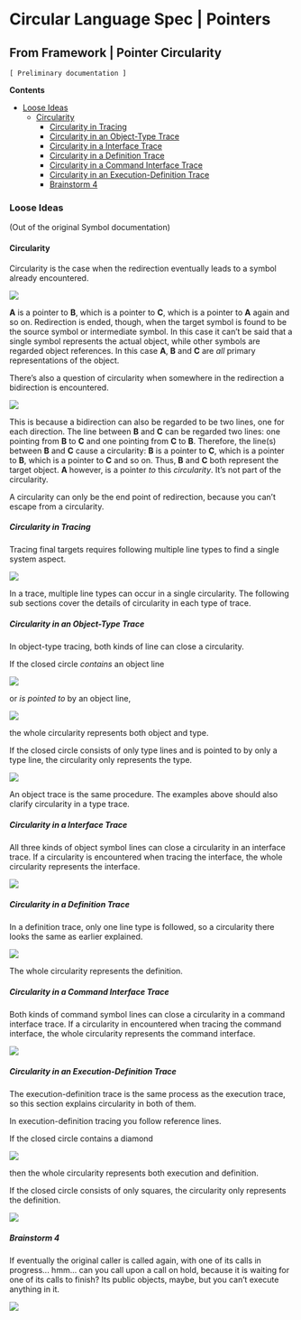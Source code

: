 ﻿Circular Language Spec | Pointers
=================================

From Framework | Pointer Circularity
------------------------------------

`[ Preliminary documentation ]`

__Contents__

- [Loose Ideas](#loose-ideas)
    - [Circularity](#circularity)
        - [Circularity in Tracing](#circularity-in-tracing)
        - [Circularity in an Object-Type Trace](#circularity-in-an-object-type-trace)
        - [Circularity in a Interface Trace](#circularity-in-a-interface-trace)
        - [Circularity in a Definition Trace](#circularity-in-a-definition-trace)
        - [Circularity in a Command Interface Trace](#circularity-in-a-command-interface-trace)
        - [Circularity in an Execution-Definition Trace](#circularity-in-an-execution-definition-trace)
        - [Brainstorm 4](#brainstorm-4)

### Loose Ideas

(Out of the original Symbol documentation)

#### Circularity

Circularity is the case when the redirection eventually leads to a symbol already encountered. 

![](images/Pointer%20Circularity.001.png)

__A__ is a pointer to __B__, which is a pointer to __C__, which is a pointer to __A__ again and so on. Redirection is ended, though, when the target symbol is found to be the source symbol or intermediate symbol. In this case it can’t be said that a single symbol represents the actual object, while other symbols are regarded object references. In this case __A__, __B__ and __C__ are *all* primary representations of the object.

There’s also a question of circularity when somewhere in the redirection a bidirection is encountered.

![](images/Pointer%20Circularity.002.png)

This is because a bidirection can also be regarded to be two lines, one for each direction. The line between __B__ and __C__ can be regarded two lines: one pointing from __B__ to __C__ and one pointing from __C__ to __B__. Therefore, the line(s) between __B__ and __C__ cause a circularity: __B__ is a pointer to __C__, which is a pointer to __B__, which is a pointer to __C__ and so on. Thus, __B__ and __C__ both represent the target object. __A__ however, is a pointer *to* this *circularity*. It’s not part of the circularity.

A circularity can only be the end point of redirection, because you can’t escape from a circularity.

##### Circularity in Tracing

Tracing final targets requires following multiple line types to find a single system aspect.

![](images/Pointer%20Circularity.003.jpeg)

In a trace, multiple line types can occur in a single circularity. The following sub sections cover the details of circularity in each type of trace.

##### Circularity in an Object-Type Trace

In object-type tracing, both kinds of line can close a circularity.

If the closed circle *contains* an object line

![](images/Pointer%20Circularity.004.jpeg)

or *is pointed to* by an object line,

![](images/Pointer%20Circularity.005.jpeg)

the whole circularity represents both object and type.

If the closed circle consists of only type lines and is pointed to by only a type line, the circularity only represents the type.

![](images/Pointer%20Circularity.006.jpeg)

An object trace is the same procedure. The examples above should also clarify circularity in a type trace.

##### Circularity in a Interface Trace

All three kinds of object symbol lines can close a circularity in an interface trace. If a circularity is encountered when tracing the interface, the whole circularity represents the interface.

![](images/Pointer%20Circularity.007.jpeg)

##### Circularity in a Definition Trace

In a definition trace, only one line type is followed, so a circularity there looks the same as earlier explained.

![](images/Pointer%20Circularity.008.jpeg)

The whole circularity represents the definition.

##### Circularity in a Command Interface Trace

Both kinds of command symbol lines can close a circularity in a command interface trace. If a circularity in encountered when tracing the command interface, the whole circularity represents the command interface.

![](images/Pointer%20Circularity.009.jpeg)

##### Circularity in an Execution-Definition Trace

The execution-definition trace is the same process as the execution trace, so this section explains circularity in both of them.

In execution-definition tracing you follow reference lines.

If the closed circle contains a diamond

![](images/Pointer%20Circularity.010.jpeg)

then the whole circularity represents both execution and definition.

If the closed circle consists of only squares, the circularity only represents the definition.

![](images/Pointer%20Circularity.011.jpeg)

##### Brainstorm 4

If eventually the original caller is called again, with one of its calls in progress... hmm... can you call upon a call on hold, because it is waiting for one of its calls to finish? Its public objects, maybe, but you can’t execute anything in it. 

![](images/7.%20Commands%20Ideas.052.png)